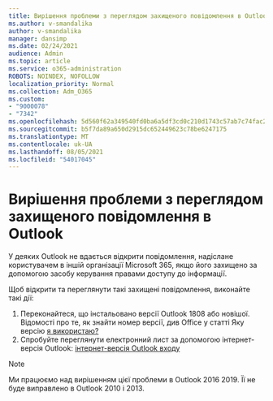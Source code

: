 ```yaml
---
title: Вирішення проблеми з переглядом захищеного повідомлення в Outlook
ms.author: v-smandalika
author: v-smandalika
manager: dansimp
ms.date: 02/24/2021
audience: Admin
ms.topic: article
ms.service: o365-administration
ROBOTS: NOINDEX, NOFOLLOW
localization_priority: Normal
ms.collection: Adm_O365
ms.custom:
- "9000078"
- "7342"
ms.openlocfilehash: 5d560f62a349540fd0ba6a5df3cd0c210d1743c57ab7c74fac2967a90be23c80
ms.sourcegitcommit: b5f7da89a650d2915dc652449623c78be6247175
ms.translationtype: MT
ms.contentlocale: uk-UA
ms.lasthandoff: 08/05/2021
ms.locfileid: "54017045"
---
```

# <a name="fix-problem-viewing-protected-message-in-outlook"></a>Вирішення проблеми з переглядом захищеного повідомлення в Outlook

У деяких Outlook не вдається відкрити повідомлення, надіслане користувачем в іншій організації Microsoft 365, якщо його захищено за допомогою засобу керування правами доступу до інформації.

Щоб відкрити та переглянути такі захищені повідомлення, виконайте такі дії:

1. Переконайтеся, що інстальовано версії Outlook 1808 або новішої. Відомості про те, як знайти номер версії, див Office у статті Яку версію [я використаю?](https://support.microsoft.com/office/about-office-what-version-of-office-am-i-using-932788b8-a3ce-44bf-bb09-e334518b8b19)
2. Спробуйте переглянути електронний лист за допомогою інтернет-версія Outlook: [інтернет-версія Outlook входу](https://outlook.office365.com/mail/inbox)

> [!NOTE]
> Ми працюємо над вирішенням цієї проблеми в Outlook 2016 2019. Її не буде виправлено в Outlook 2010 і 2013.
